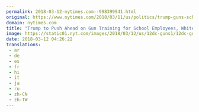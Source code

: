 ```yaml
---
permalink: 2018-03-12-nytimes.com--998399941.html
original: https://www.nytimes.com/2018/03/11/us/politics/trump-guns-school-training.html?partner=rss&amp;emc=rss
domain: nytimes.com
title: "Trump to Push Ahead on Gun Training for School Employees, White House Says"
image: https://static01.nyt.com/images/2018/03/12/us/12dc-guns1/12dc-guns1-mediumThreeByTwo440.jpg
date: 2018-03-12 04:26:22
translations: 
 - ar
 - de
 - es
 - fr
 - hi
 - it
 - ja
 - ru
 - zh-CN
 - zh-TW
---
```


